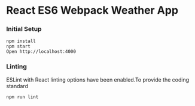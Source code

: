 # React ES6 Webpack Weather App

### Initial Setup

```
npm install
npm start
Open http://localhost:4000
```

### Linting

ESLint with React linting options have been enabled.To provide the coding standard

```
npm run lint
```

